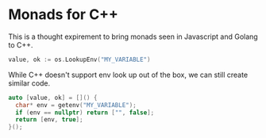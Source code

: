 # Monads for C++

This is a thought expirement to bring monads seen in Javascript and Golang to C++.

```go
value, ok := os.LookupEnv("MY_VARIABLE")
```

While C++ doesn't support env look up out of the box, we can still create similar code.

```c++
auto [value, ok] = []() {
  char* env = getenv("MY_VARIABLE");
  if (env == nullptr) return ["", false];
  return [env, true];
}();
```
